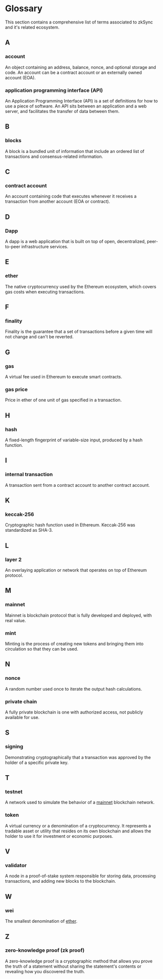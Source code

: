 # Glossary

This section contains a comprehensive list of terms associated to zkSync and it's related ecosystem.

## A

### account

An object containing an address, balance, nonce, and optional storage and code. An account can be a contract account or an externally owned account (EOA).

### application programming interface (API)

An Application Programming Interface (API) is a set of definitions for how to use a piece of software. An API sits between an application and a web server, and facilitates the transfer of data between them.



## B

### blocks

A block is a bundled unit of information that include an ordered list of transactions and consensus-related information. 

## C

### contract account

An account containing code that executes whenever it receives a transaction from another account (EOA or contract).


## D

### Dapp

A dapp is a web application that is built on top of open, decentralized, peer-to-peer infrastructure services.

## E

### ether

The native cryptocurrency used by the Ethereum ecosystem, which covers gas costs when executing transactions.

## F

### finality

Finality is the guarantee that a set of transactions before a given time will not change and can't be reverted.

## G

### gas

A virtual fee used in Ethereum to execute smart contracts.

### gas price

Price in ether of one unit of gas specified in a transaction.

## H

### hash 

A fixed-length fingerprint of variable-size input, produced by a hash function.

## I

### internal transaction

A transaction sent from a contract account to another contract account.

## K

### keccak-256

Cryptographic hash function used in Ethereum. Keccak-256 was standardized as SHA-3.

## L

### layer 2

An overlaying application or network that operates on top of Ethereum protocol. 

## M

### mainnet

Mainnet is blockchain protocol that is fully developed and deployed, with real value.

### mint

 Minting is the process of creating new tokens and bringing them into circulation so that they can be used.

## N

### nonce

A random number used once to iterate the output hash calculations.

<!-- ## O

## P -->

### private chain

A fully private blockchain is one with authorized access, not publicly available for use.

## S

### signing

Demonstrating cryptographically that a transaction was approved by the holder of a specific private key.


## T

### testnet

A network used to simulate the behavior of a [mainnet](#mainnet) blockchain network.

### token

A virtual currency or a denomination of a cryptocurrency. It represents a tradable asset or utility that resides on its own blockchain and allows the holder to use it for investment or economic purposes.

## V

### validator

A node in a proof-of-stake system responsible for storing data, processing transactions, and adding new blocks to the blockchain. 

## W

### wei

The smallest denomination of [ether](#ether).

## Z

### zero-knowledge proof (zk proof)

A zero-knowledge proof is a cryptographic method that allows you prove the truth of a statement without sharing the statement's contents or revealing how you discovered the truth.
